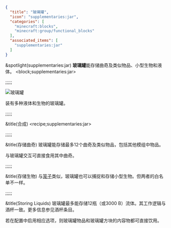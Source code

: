 ```json
{
  "title": "玻璃罐",
  "icon": "supplementaries:jar",
  "categories": [
    "minecraft:blocks",
    "minecraft:group/functional_blocks"
  ],
  "associated_items": [
    "supplementaries:jar"
  ]
}
```

&spotlight(supplementaries:jar)
**玻璃罐**能存储曲奇及类似物品、小型生物和液体。
<block;supplementaries:jar>

;;;;;

![玻璃罐](supplementaries:textures/gui/image/jars.png,fit)

装有多种液体和生物的玻璃罐。

;;;;;

&title(合成)
<recipe;supplementaries:jar>

;;;;;

&title(存储曲奇)
玻璃罐能存储最多12个曲奇及类似物品，包括其他模组中物品。


与玻璃罐交互可直接食用其中曲奇。

;;;;;

&title(存储生物)
与[笼子](^supplementaries:cage)类似，玻璃罐也可以捕捉和存储小型生物。但两者的白名单不一样。

;;;;;

&title(Storing Liquids)
玻璃罐最多能存储12瓶（或3000 B）流体。其工作逻辑与酒杯一致。更多信息参见酒杯条目。


若在配置中启用相应选项，则玻璃罐物品和玻璃罐方块的内容物都可直接饮用。
